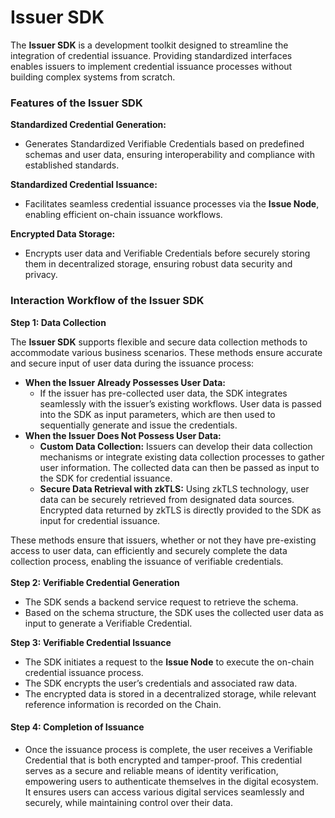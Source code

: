 # Issuer SDK

The **Issuer  SDK** is a development toolkit designed to streamline the integration of credential issuance. Providing standardized interfaces enables issuers to implement credential issuance processes without building complex systems from scratch.

### Features of the Issuer SDK

**Standardized Credential Generation:**

* Generates Standardized Verifiable Credentials based on predefined schemas and user data, ensuring interoperability and compliance with established standards.

**Standardized Credential Issuance:**

* Facilitates seamless credential issuance processes via the **Issue Node**, enabling efficient on-chain issuance workflows.

**Encrypted Data Storage:**

* Encrypts user data and Verifiable Credentials before securely storing them in decentralized storage, ensuring robust data security and privacy.

### Interaction Workflow of the Issuer SDK

**Step 1: Data Collection**

The **Issuer SDK** supports flexible and secure data collection methods to accommodate various business scenarios. These methods ensure accurate and secure input of user data during the issuance process:

* **When the Issuer Already Possesses User Data:**
  * If the issuer has pre-collected user data, the SDK integrates seamlessly with the issuer’s existing workflows. User data is passed into the SDK as input parameters, which are then used to sequentially generate and issue the credentials.
* **When the Issuer Does Not Possess User Data:**
  * **Custom Data Collection:** Issuers can develop their data collection mechanisms or integrate existing data collection processes to gather user information. The collected data can then be passed as input to the SDK for credential issuance.
  * **Secure Data Retrieval with zkTLS:** Using zkTLS technology, user data can be securely retrieved from designated data sources. Encrypted data returned by zkTLS is directly provided to the SDK as input for credential issuance.

These methods ensure that issuers, whether or not they have pre-existing access to user data, can efficiently and securely complete the data collection process, enabling the issuance of verifiable credentials.\
\
**Step 2: Verifiable Credential Generation**

* The SDK sends a backend service request to retrieve the schema.
* Based on the schema structure, the SDK uses the collected user data as input to generate a Verifiable Credential.

**Step 3: Verifiable Credential Issuance**

* The SDK initiates a request to the **Issue Node** to execute the on-chain credential issuance process.
* The SDK encrypts the user’s credentials and associated raw data.
* The encrypted data is stored in a decentralized storage, while relevant reference information is recorded on the Chain.

#### **Step 4: Completion of Issuance**

* Once the issuance process is complete, the user receives a Verifiable Credential that is both encrypted and tamper-proof. This credential serves as a secure and reliable means of identity verification, empowering users to authenticate themselves in the digital ecosystem. It ensures users can access various digital services seamlessly and securely, while maintaining control over their data.

